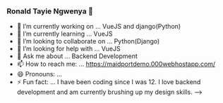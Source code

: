 ### Ronald Tayie Ngwenya 👋

- 🔭 I’m currently working on ... VueJS and django(Python)
- 🌱 I’m currently learning ... VueJS
- 👯 I’m looking to collaborate on ... Python(Django)
- 🤔 I’m looking for help with ... VueJS
- 💬 Ask me about ... Backend Development
- 📫 How to reach me: ... https://maidportdemo.000webhostapp.com/
- 😄 Pronouns: ...
- ⚡ Fun fact: ... I have been coding since I was 12. I love backend development and am currently brushing up my design skills.
-->
